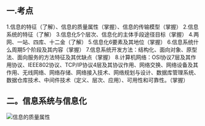 ## 一.考点
1.信息的特征（了解）、信息的质量属性（掌握）、信息的传输模型（掌握）
2.信息系统的特征（了解）
3.信息化5个层次、信息化的主体手段途径目标（掌握）
4.两网、一站、四库、十二金（了解）
5.信息化6要素及其地位（掌握）
6.信息系统什么周期5个阶段及其内容（掌握）
7.信息系统开发方法：结构化、面向对象、原型法、面向服务的方法特征及其优缺点（掌握）
8.计算机网络：OSI协议7层及其作用协议、IEEE802协议、TCP/IP协议4层及其协议作用、网络交换、网络设备及其作用、无线网络、网络存储、网络接入技术、网络规划与设计、数据库管理系统、数据仓库技术、中间件技术（定义、层次、应用）、可用性和可靠性。（掌握）

## 二。信息系统与信息化
![信息的质量属性](https://markdown.xiaoshujiang.com/img/spinner.gif "[[[1566311614695]]]" )